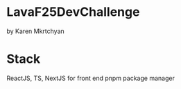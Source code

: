 # LavaF25DevChallenge
by Karen Mkrtchyan

# Stack
ReactJS, TS, NextJS for front end
pnpm package manager